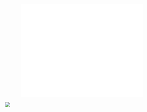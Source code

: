 
<p align="center"><img src="/github-metrics.svg" alt="Metrics" width="400"></p>

<!--END_SECTION:waka-->



![](https://komarev.com/ghpvc/?username=Abhishek9503)
